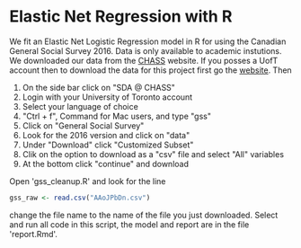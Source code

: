 # Elastic Net Regression with R 
We fit an Elastic Net Logistic Regression model in R for using the Canadian General Social Survey 2016.
Data is only available to academic instutions. We downloaded our data from the [CHASS](http://dc.chass.utoronto.ca/myaccess.html)
website. If you posses a UofT account then to download the data for this project first go the [website](http://dc.chass.utoronto.ca/myaccess.html). Then
 
1. On the side bar click on "SDA @ CHASS"
2. Login with your University of Toronto account
3. Select your language of choice
4. "Ctrl + f", Command for Mac users, and type "gss"
5. Click on "General Social Survey"
6. Look for the 2016 version and click on "data"
7. Under "Download" click "Customized Subset"
8. Clik on the option to download as a "csv" file and select "All" variables
9. At the bottom click "continue" and download

Open 'gss_cleanup.R' and look for the line

```r
gss_raw <- read.csv("AAoJPbDn.csv")
```

change the file name to the name of the file you just downloaded. Select and run all code in this script, the model and report are in the file
'report.Rmd'.